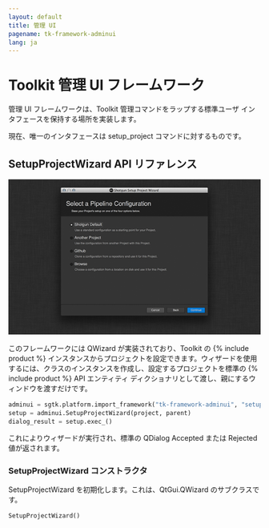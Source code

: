 ```yaml
---
layout: default
title: 管理 UI
pagename: tk-framework-adminui
lang: ja
---
```


# Toolkit 管理 UI フレームワーク

管理 UI フレームワークは、Toolkit 管理コマンドをラップする標準ユーザ インタフェースを保持する場所を実装します。

現在、唯一のインタフェースは setup_project コマンドに対するものです。

## SetupProjectWizard API リファレンス

![](images/setup_project_wizard.png)

このフレームワークには QWizard が実装されており、Toolkit の {% include product %} インスタンスからプロジェクトを設定できます。ウィザードを使用するには、クラスのインスタンスを作成し、設定するプロジェクトを標準の {% include product %} API エンティティ ディクショナリとして渡し、親にするウィンドウを渡すだけです。

```python
adminui = sgtk.platform.import_framework("tk-framework-adminui", "setup_project")
setup = adminui.SetupProjectWizard(project, parent)
dialog_result = setup.exec_()
```

これによりウィザードが実行され、標準の QDialog Accepted または Rejected 値が返されます。

### SetupProjectWizard コンストラクタ

SetupProjectWizard を初期化します。これは、QtGui.QWizard のサブクラスです。

```python
SetupProjectWizard()
```
